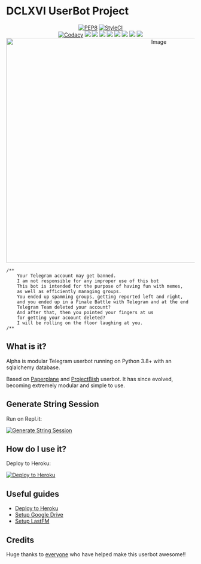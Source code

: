# DCLXVI UserBot Project

<p align="center">
    <a href="https://github.com/GengKapak/DCLXVI/actions?query=PEP8"> <img src="https://github.com/GengKapak/DCLXVI/workflows/PEP8/badge.svg?branch=master" alt="PEP8" /></a>
    <a href="https://github.styleci.io/repos/263736411?branch=master"><img src="https://github.styleci.io/repos/263736411/shield?branch=master" alt="StyleCI"></a><br>
    <a href="https://app.codacy.com/gh/GengKapak/DCLXVI/dashboard"> <img src="https://img.shields.io/codacy/grade/a8f0747a964e4712818a28d2a7f4edd3?color=red&logo=codacy&logoColor=red&style=for-the-badge" alt="Codacy" /></a>
    <a href="https://github.com/GengKapak/DCLXVI"> <img src="https://img.shields.io/github/repo-size/GengKapak/DCLXVI?color=red&logo=github&logoColor=red&style=for-the-badge" /></a>
    <a href="https://github.com/GengKapak/DCLXVI/graphs/contributors"> <img src="https://img.shields.io/github/contributors/GengKapak/DCLXVI?color=red&logo=github&logoColor=red&style=for-the-badge" /></a>
    <a href="https://github.com/GengKapak/DCLXVI/commits/master"> <img src="https://img.shields.io/github/last-commit/GengKapak/DCLXVI?color=red&logo=github&logoColor=red&style=for-the-badge" /></a>
    <a href="https://github.com/GengKapak/DCLXVI/issues"> <img src="https://img.shields.io/github/issues/GengKapak/DCLXVI?color=red&logo=github&logoColor=red&style=for-the-badge" /></a>
    <a href="https://github.com/GengKapak/DCLXVI/network/members"> <img src="https://img.shields.io/github/forks/GengKapak/DCLXVI?color=red&logo=github&logoColor=red&style=for-the-badge" /></a>
    <a href="https://hub.docker.com/r/dasbastard/slim-buster/tags"> <img src="https://img.shields.io/docker/v/dasbastard/slim-buster/dclxvi?color=red&label=docker%20tag&logo=docker&logoColor=red&style=for-the-badge" /></a>
    <a href="https://hub.docker.com/r/dasbastard/slim-buster"> <img src="https://img.shields.io/docker/image-size/dasbastard/slim-buster/dclxvi?color=red&label=docker%20image%20size&logo=docker&logoColor=red&style=for-the-badge" /></a>
    <a href="https://pypi.org/project/Telethon/"> <img src="https://img.shields.io/pypi/v/telethon?color=red&label=telethon&logo=python&logoColor=red&style=for-the-badge" /></a>
    <img src="https://telegra.ph/file/2a7b0bd8547a80c019493.jpg" alt="Image" width="800" height="600" />
</p>

```
/**
    Your Telegram account may get banned.
    I am not responsible for any improper use of this bot
    This bot is intended for the purpose of having fun with memes,
    as well as efficiently managing groups.
    You ended up spamming groups, getting reported left and right,
    and you ended up in a Finale Battle with Telegram and at the end
    Telegram Team deleted your account?
    And after that, then you pointed your fingers at us
    for getting your acoount deleted?
    I will be rolling on the floor laughing at you.
/**
```

## What is it?

Alpha is modular Telegram userbot running on Python 3.8+ with an sqlalchemy database.

Based on [Paperplane](https://github.com/RaphielGang/Telegram-UserBot) and [ProjectBish](https://github.com/adekmaulana/ProjectBish) userbot.
It has since evolved, becoming extremely modular and simple to use.

## Generate String Session

Run on Repl.it:
<p><a href="http://dclxvi.anggar96s.repl.run"> <img src="https://img.shields.io/badge/run-string__session.py-blue?style=for-the-badge&logo=repl.it" alt="Generate String Session" /></a></p>

## How do I use it?

Deploy to Heroku:
<p><a href="https://heroku.com/deploy"> <img src="https://www.herokucdn.com/deploy/button.svg" alt="Deploy to Heroku" /></a></p>

## Useful guides

* [Deploy to Heroku](https://telegra.ph/How-to-host-a-Telegram-Userbot-11-02)
* [Setup Google Drive](https://telegra.ph/How-To-Setup-Google-Drive-04-03)
* [Setup LastFM](https://telegra.ph/How-to-set-up-LastFM-module-for-Paperplane-userbot-11-02)

## Credits

Huge thanks to [everyone](https://github.com/GengKapak/DCLXVI/graphs/contributors) who have helped make this userbot awesome!!</p>
